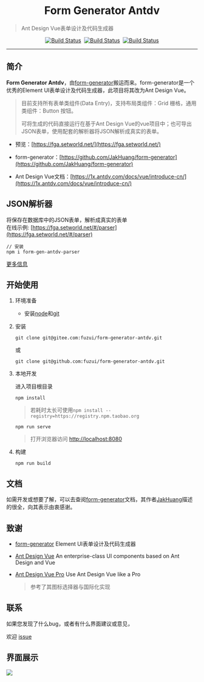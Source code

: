 <h1 align="center">Form Generator Antdv</h1>

> Ant Design Vue表单设计及代码生成器

<p align="center">
 <a href="https://gitee.com/fuzui/form-generator-antdv" target="_blank"><img src="https://gitee.com/fuzui/form-generator-antdv/badge/star.svg?theme=dark" alt="Build Status"></a>&nbsp;
 <a href="https://github.com/fuzui/form-generator-antdv" target="_blank"><img src="https://img.shields.io/github/stars/fuzui/form-generator-antdv.svg?style=social" alt="Build Status"></a>&nbsp;
 <a href="https://github.com/vueComponent/ant-design-vue" target="_blank"><img src="https://img.shields.io/badge/Ant Design Vue-1.7.8-brightgreen" alt="Build Status"></a>
</p>


------------------------------

## 简介

**Form Generator Antdv**，由[form-generator](https://github.com/JakHuang/form-generator)搬运而来。form-generator是一个优秀的Element UI表单设计及代码生成器，此项目将其改为Ant Design Vue。

> 目前支持所有表单类组件(Data Entry)，支持布局类组件：Grid 栅格，通用类组件：Button 按钮。
>
> 可将生成的代码直接运行在基于Ant Design Vue的vue项目中；也可导出JSON表单，使用配套的解析器将JSON解析成真实的表单。

* 预览：[https://fga.setworld.net/](https://fga.setworld.net/)

* form-generator：[https://github.com/JakHuang/form-generator](https://github.com/JakHuang/form-generator)

* Ant Design Vue文档：[https://1x.antdv.com/docs/vue/introduce-cn/](https://1x.antdv.com/docs/vue/introduce-cn/)

## JSON解析器

将保存在数据库中的JSON表单，解析成真实的表单  
在线示例: [https://fga.setworld.net/#/parser](https://fga.setworld.net/#/parser) 

```
// 安装
npm i form-gen-antdv-parser
```

[更多信息](https://github.com/fuzui/form-generator-antdv/tree/master/src/components/parser) 

## 开始使用
1. 环境准备
   * 安装[node](http://nodejs.org/)和[git](https://git-scm.com/)

2. 安装

   ```shell
   git clone git@gitee.com:fuzui/form-generator-antdv.git
   ```

   或

   ```shell
   git clone git@github.com:fuzui/form-generator-antdv.git
   ```

3. 本地开发

   进入项目根目录

   ```shell
   npm install
   ```

   > 若耗时太长可使用`npm install --registry=https://registry.npm.taobao.org`

   ```shell
   npm run serve
   ```

   > 打开浏览器访问 [http://localhost:8080](http://localhost:8080/)

4. 构建

   ```shell
   npm run build
   ```

## 文档
如需开发或想要了解，可以去查阅[form-generator](https://github.com/JakHuang/form-generator)文档，其作者[JakHuang](https://github.com/JakHuang)描述的很全，向其表示由衷感谢。

## 致谢

* [form-generator](https://github.com/JakHuang/form-generator) Element UI表单设计及代码生成器
* [Ant Design Vue](https://github.com/vueComponent/ant-design-vue/) An enterprise-class UI components based on Ant Design and Vue
* [Ant Design Vue Pro](https://github.com/vueComponent/ant-design-vue-pro) Use Ant Design Vue like a Pro
  
  > 参考了其图标选择器与国际化实现

## 联系

如果您发现了什么bug，或者有什么界面建议或意见，

欢迎 [issue](https://github.com/fuzui/form-generator-antdv/issues)

## 界面展示
![](https://oss.fuzui.net/img/202202120318359.png)
